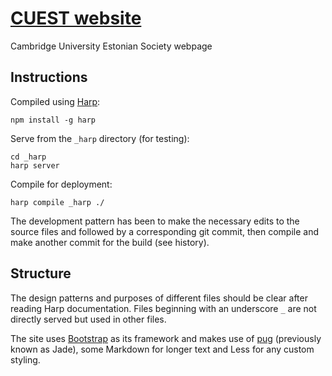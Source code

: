 # [CUEST website](http://cuest.soc.srcf.net/)

Cambridge University Estonian Society webpage

## Instructions

Compiled using [Harp](http://harpjs.com/):

```shell
npm install -g harp
```

Serve from the `_harp` directory (for testing):

```shell
cd _harp
harp server
```

Compile for deployment:

```shell
harp compile _harp ./
```

The development pattern has been to make the necessary edits to the
source files and followed by a corresponding git commit, then compile
and make another commit for the build (see history).

## Structure

The design patterns and purposes of different files should be clear
after reading Harp documentation. Files beginning with an underscore
`_` are not directly served but used in other files.

The site uses [Bootstrap](https://getbootstrap.com/) as its framework
and makes use of [pug](https://pugjs.org/) (previously known as Jade),
some Markdown for longer text and Less for any custom styling.
